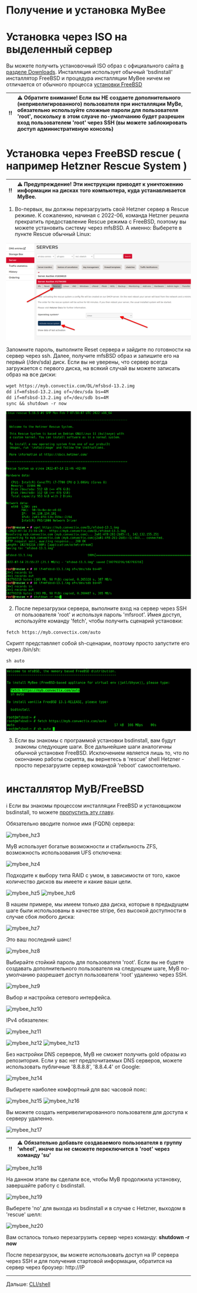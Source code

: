 # Получение и установка MyBee

# Установка через ISO на выделенный сервер

Вы можете получить установочный ISO образ с официального сайта [в разделе Downloads](https://myb.convectix.com/download/).
Инсталляция использует обычный 'bsdinstall' инсталлятор FreeBSD и процедура инсталляции MyBee ничем не отличается от 
обычного процесса [установки FreeBSD](https://docs.freebsd.org/en/books/handbook/bsdinstall/#bsdinstall-start)

:bangbang: | :warning: Обратите внимание! Если вы НЕ создаете дополнительного (непривелигированного) пользователя при инсталляции MyBe, обязательно используйте сложные пароли для пользователя 'root', поскольку в этом слуаче по-умолчанию будет разрешен вход пользователем 'root' через SSH (вы можете заблокировать доступ административную консоль)
:---: | :---


# Установка через FreeBSD rescue ( например Hetzner Rescue System )

:bangbang: | :warning: Предупреждение! Эти инструкции приводят к уничтожению информации на дисках того компьютера, куда устанавливается MyBee.
:---: | :---

1) Во-первых, вы должны перезагрузить свой Hetzner сервер в Rescue режимe. К сожалению, начиная с 2022-06, команда Hetzner решила прекратить предоставление
Rescue режима с FreeBSD, поэтому вы можете установить систему через mfsBSD. А именно: Выберете в пункте Rescue обычный Linux:

![mybee_hz1.png](/images/mybee_hz1.png)

Запомните пароль, выполните Reset сервера и зайдите по готовности на сервер через ssh. Далее, получите mfsBSD образ и запишите его на первый (/dev/sda) диск. Если вы не уверены,
что сервер всегда загружается с первого диска, на всякий случай вы можете записать образ на все диски:

```
wget https://myb.convectix.com/DL/mfsbsd-13.2.img
dd if=mfsbsd-13.2.img of=/dev/sda bs=4M
dd if=mfsbsd-13.2.img of=/dev/sdb bs=4M
sync && shutdown -r now
```

![mybee_hz1a.png](/images/mybee_hz1a.png)


2) После перезагрузки сервера, выполните вход на сервер через SSH от пользователя 'root' и используя пароль 'mfsroot'. Имея доступ, используйте команду 'fetch', чтобы получить сценарий установки:

```
fetch https://myb.convectix.com/auto
```

Скрипт представляет собой sh-сценарии, поэтому просто запустите его через /bin/sh:

```
sh auto
```

![mybee_hz2.png](/images/mybee_hz2.png)


3) Если вы знакомы с программой установки bsdinstall, вам будут знакомы следующие шаги.  Все дальнейшие шаги аналогичны обычной установке FreeBSD. Исключением является лишь то, что по окончанию работы скрипта, вы вернетесь в 'rescue' shell Hetzner - просто перезагрузите сервер командой 'reboot' самостоятельно.

# инсталлятор MyB/FreeBSD

:information_source: Если вы знакомы процессом инсталляции FreeBSD и установщиком bsdinstall,  то можете [пропустить эту  главу](shell.md).

Обязательно вводите полное имя (FQDN) сервера:

![mybee_hz3](https://user-images.githubusercontent.com/926409/163675559-4ceb5b37-b5cf-4421-9632-aee829c4a855.png)

MyB использует богатые возможности и стабильность ZFS, возможность использования UFS отключена:

![mybee_hz4](https://user-images.githubusercontent.com/926409/163675561-135cc875-142e-4610-9c22-6506bb8325d9.png)

Подходите к выбору типа RAID с умом, в зависимости от того, какое количество дисков вы имеете и какие ваши цели.

![mybee_hz5](https://user-images.githubusercontent.com/926409/163675562-29b2cffc-d658-4db5-8ccb-3599dd4980e8.png)
![mybee_hz6](https://user-images.githubusercontent.com/926409/163675563-eb5b3bb4-0dde-403f-a97a-9efbe30504ac.png)

В нашем примере, мы имеем только два диска, которые в предыдущем шаге были использованы в качестве stripe, без высокой доступности в случае сбоя любого диска:

![mybee_hz7](https://user-images.githubusercontent.com/926409/163675564-2ebfd4d9-337a-4f54-8d6b-6fb1124e1890.png)

Это ваш последний шанс!

![mybee_hz8](https://user-images.githubusercontent.com/926409/163675565-afd6a60c-9af2-43b2-8ebd-603f4a979975.png)

Выбирайте стойкий пароль для пользователя 'root'. Если вы не будете создавать дополнительного пользователя на следующем шаге, MyB по-умолчанию разрешает доступ пользователя 'root' удаленно через SSH.

![mybee_hz9](https://user-images.githubusercontent.com/926409/163675566-fc65fee4-782c-46a4-a097-8ee1e0d5e18a.png)

Выбор и настройка сетевого интерфейса.

![mybee_hz10](https://user-images.githubusercontent.com/926409/163675543-1ea23001-9a67-4fbc-a329-c48d13f5fead.png)

IPv4 обязателен:

![mybee_hz11](https://user-images.githubusercontent.com/926409/163675545-5ad1f06e-c2c2-43d7-ab18-2b8ecc072981.png)



![mybee_hz12](https://user-images.githubusercontent.com/926409/163675546-fd344806-6ddf-437e-9e9f-300994c6754f.png)
![mybee_hz13](https://user-images.githubusercontent.com/926409/163675547-8b6256b3-2e15-4a4e-9036-6aae1ed9253e.png)

Без настройки DNS серверов, MyB не сможет получить gold образы из репозитория. Если у вас нет предпочитаемых DNS серверов, можете использовать публичные '8.8.8.8', '8.8.4.4' от Google:

![mybee_hz14](https://user-images.githubusercontent.com/926409/163675549-1417a25c-fff1-4189-b94c-743b97bc98fd.png)

Выбирете наиболее комфортный для вас часовой пояс:

![mybee_hz15](https://user-images.githubusercontent.com/926409/163675550-22527c00-ded5-4d9f-af68-816197602e0e.png)
![mybee_hz16](https://user-images.githubusercontent.com/926409/163675551-b7446919-20d7-4c96-86a1-b332d8b81ef8.png)

Вы можете создать непривелигированного пользователя для доступа к серверу удаленно.

![mybee_hz17](https://user-images.githubusercontent.com/926409/163675552-0bb4dd4d-6104-45f5-be4d-4ecaff00c41b.png)

:bangbang: | :warning: Обязательно добавьте создаваемого пользователя в группу 'wheel', иначе вы не сможете переключится в 'root' через команду 'su'
:---: | :---

![mybee_hz18](https://user-images.githubusercontent.com/926409/163675553-98c8eee6-c966-489c-a9a3-5c30d4561478.png)

На данном этапе вы сделали все, чтобы MyB продолжила установку, завершайте работу с bsdinstall.

![mybee_hz19](https://user-images.githubusercontent.com/926409/163675554-10af0f73-d95e-49d2-b041-0c61ef16c334.png)

Выберете 'no' для выхода из bsdinstall и в случае с Hetzner, выходом в 'rescue' шелл:

![mybee_hz20](https://user-images.githubusercontent.com/926409/163675558-72a96aca-b7cf-4c0a-97c7-23e719e09abd.png)

Вам осталось только перезагрузить сервер через команду: **shutdown -r now**

После перезагрузок, вы можете использовать доступ на IP сервера через SSH и для получения стартовой информации, обратится на сервер через броузер: http://IP 


---

Дальше: [CLI/shell](shell.md)

